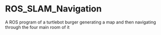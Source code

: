 # ROS_SLAM_Navigation
A ROS program of a turtlebot burger  generating a map and then navigating through the four main room of it
